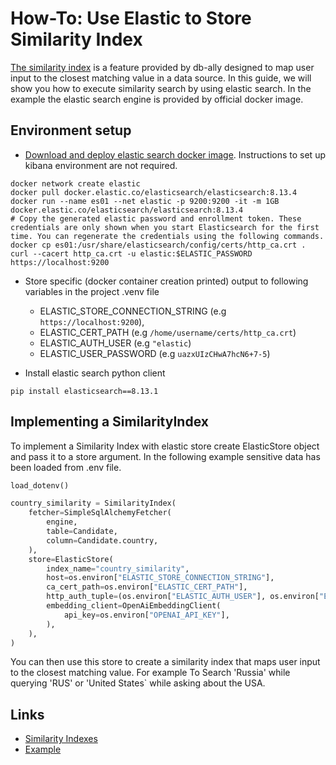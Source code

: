 # How-To: Use Elastic to Store Similarity Index

[The similarity index](../concepts/similarity_indexes.md) is a feature provided by db-ally designed to map user input to the closest matching value in a data source. In this guide, we will show you how to execute similarity search by using elastic search.
In the example the elastic search engine is provided by official docker image. 

## Environment setup

* [Download and deploy elastic search docker image](https://www.elastic.co/guide/en/elasticsearch/reference/current/docker.html). Instructions to set up kibana environment are not required.

```commandline
docker network create elastic
docker pull docker.elastic.co/elasticsearch/elasticsearch:8.13.4
docker run --name es01 --net elastic -p 9200:9200 -it -m 1GB docker.elastic.co/elasticsearch/elasticsearch:8.13.4
# Copy the generated elastic password and enrollment token. These credentials are only shown when you start Elasticsearch for the first time. You can regenerate the credentials using the following commands.
docker cp es01:/usr/share/elasticsearch/config/certs/http_ca.crt .
curl --cacert http_ca.crt -u elastic:$ELASTIC_PASSWORD https://localhost:9200
```

* Store specific (docker container creation printed) output to following variables in the project .venv file 
  - ELASTIC_STORE_CONNECTION_STRING (e.g ```https://localhost:9200```),
  - ELASTIC_CERT_PATH (e.g ```/home/username/certs/http_ca.crt```)
  - ELASTIC_AUTH_USER (e.g ```"elastic```)
  - ELASTIC_USER_PASSWORD (e.g ```uazxUIzCHwA7hcN6+7-5```)

* Install elastic search python client
```commandline
pip install elasticsearch==8.13.1
```

## Implementing a SimilarityIndex

To implement a Similarity Index with elastic store create ElasticStore object and pass it to a store argument.
In the following example sensitive data has been loaded from .env file.

```python
load_dotenv()

country_similarity = SimilarityIndex(
    fetcher=SimpleSqlAlchemyFetcher(
        engine,
        table=Candidate,
        column=Candidate.country,
    ),
    store=ElasticStore(
        index_name="country_similarity",
        host=os.environ["ELASTIC_STORE_CONNECTION_STRING"],
        ca_cert_path=os.environ["ELASTIC_CERT_PATH"],
        http_auth_tuple=(os.environ["ELASTIC_AUTH_USER"], os.environ["ELASTIC_USER_PASSWORD"]),
        embedding_client=OpenAiEmbeddingClient(
            api_key=os.environ["OPENAI_API_KEY"],
        ),
    ),
)
```

You can then use this store to create a similarity index that maps user input to the closest matching value.
For example To Search 'Russia' while querying 'RUS' or 'United States` while asking about the USA.

## Links
* [Similarity Indexes](./use_custom_similiarity_store.md)
* [Example](./use_elastic_store_code.py)